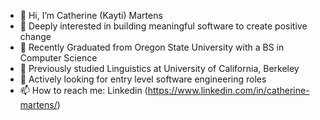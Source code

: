 - 👋 Hi, I’m Catherine (Kayti) Martens 
- 🧠 Deeply interested in building meaningful software to create positive change
- 🌱 Recently Graduated from Oregon State University with a BS in Computer Science 
- 🍎 Previously studied Linguistics at University of California, Berkeley
- 👀 Actively looking for entry level software engineering roles 
- 📫 How to reach me: Linkedin (https://www.linkedin.com/in/catherine-martens/) 



